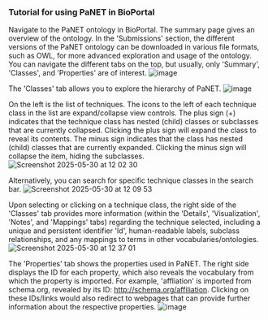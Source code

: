 ### Tutorial for using PaNET in BioPortal

Navigate to the PaNET ontology in BioPortal. The summary page gives an overview of the ontology. In the 'Submissions' section, the different versions of the PaNET ontology can be downloaded in various file formats, such as OWL, for more advanced exploration and usage of the ontology. You can navigate the different tabs on the top, but usually, only 'Summary', 'Classes', and 'Properties' are of interest.
![image](https://github.com/user-attachments/assets/6fcc0660-774e-44d2-8e49-dd0a0b7da3f9)

The 'Classes' tab allows you to explore the hierarchy of PaNET. 
![image](https://github.com/user-attachments/assets/a1e505bf-8aa7-4b50-9dc1-1a1bc77e8e95)


On the left is the list of techniques. The icons to the left of each technique class in the list are expand/collapse view controls. The plus sign (+) indicates that the technique class has nested (child) classes or subclasses that are currently collapsed. Clicking the plus sign will expand the class to reveal its contents. The minus sign indicates that the class has nested (child) classes that are currently expanded. Clicking the minus sign will collapse the item, hiding the subclasses.
![Screenshot 2025-05-30 at 12 02 30](https://github.com/user-attachments/assets/6b3ed20f-59ae-4c9d-94b0-51b5b0c12f02)

Alternatively, you can search for specific technique classes in the search bar.
![Screenshot 2025-05-30 at 12 09 53](https://github.com/user-attachments/assets/661cd3de-54d7-4e80-96cb-2b160eb52cf2)

Upon selecting or clicking on a technique class, the right side of the 'Classes' tab provides more information (within the 'Details', 'Visualization', 'Notes', and 'Mappings' tabs) regarding the technique selected, including a unique and persistent identifier 'Id', human-readable labels, subclass relationships, and any mappings to terms in other vocabularies/ontologies.
![Screenshot 2025-05-30 at 12 37 01](https://github.com/user-attachments/assets/0b58c9bb-7618-447a-83db-61ca64d16217)

The 'Properties' tab shows the properties used in PaNET. The right side displays the ID for each property, which also reveals the vocabulary from which the property is imported. For example, 'affliation' is imported from schema.org, revealed by its ID: http://schema.org/affiliation. Clicking on these IDs/links would also redirect to webpages that can provide further information about the respective properties.
![image](https://github.com/user-attachments/assets/17b6eefc-8b83-42d4-baab-e1669ec3e5e6)
